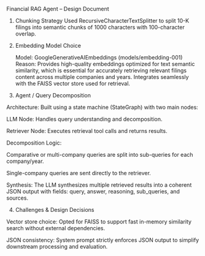 Financial RAG Agent – Design Document

1. Chunking Strategy
   Used RecursiveCharacterTextSplitter to split 10-K filings into semantic chunks of 1000 characters with 100-character overlap.

2. Embedding Model Choice

   Model: GoogleGenerativeAIEmbeddings (models/embedding-001)
   Reason: Provides high-quality embeddings optimized for text semantic similarity, which is essential for accurately retrieving relevant filings content across multiple companies and years. Integrates seamlessly with the FAISS vector store used for retrieval.

3. Agent / Query Decomposition

Architecture: Built using a state machine (StateGraph) with two main nodes:

LLM Node: Handles query understanding and decomposition.

Retriever Node: Executes retrieval tool calls and returns results.

Decomposition Logic:

Comparative or multi-company queries are split into sub-queries for each company/year.

Single-company queries are sent directly to the retriever.

Synthesis: The LLM synthesizes multiple retrieved results into a coherent JSON output with fields: query, answer, reasoning, sub_queries, and sources.

4. Challenges & Design Decisions

Vector store choice: Opted for FAISS to support fast in-memory similarity search without external dependencies.

JSON consistency: System prompt strictly enforces JSON output to simplify downstream processing and evaluation.
